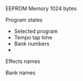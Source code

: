 EEPROM Memory 1024 bytes

Program states
- Selected program
- Tempo tap time
- Bank numbers
- 

Effects names


Bank names

